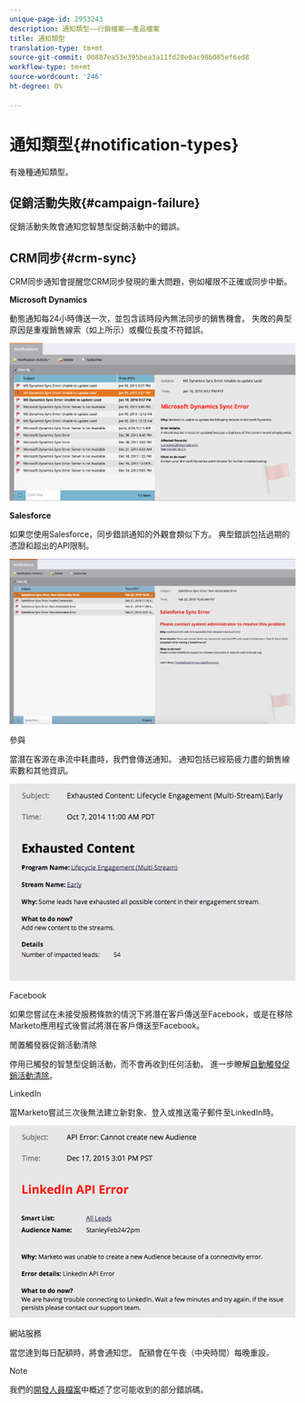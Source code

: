 ```yaml
---
unique-page-id: 2953243
description: 通知類型——行銷檔案——產品檔案
title: 通知類型
translation-type: tm+mt
source-git-commit: 00887ea53e395bea3a11fd28e0ac98b085ef6ed8
workflow-type: tm+mt
source-wordcount: '246'
ht-degree: 0%

---
```



# 通知類型{#notification-types}

有幾種通知類型。

## 促銷活動失敗{#campaign-failure}

促銷活動失敗會通知您智慧型促銷活動中的錯誤。

## CRM同步{#crm-sync}

CRM同步通知會提醒您CRM同步發現的重大問題，例如權限不正確或同步中斷。

**Microsoft Dynamics**

動態通知每24小時傳送一次，並包含該時段內無法同步的銷售機會。 失敗的典型原因是重複銷售線索（如上所示）或欄位長度不符錯誤。

![](assets/image2016-1-20-11-3a19-3a58.png)

**Salesforce**

如果您使用Salesforce，同步錯誤通知的外觀會類似下方。 典型錯誤包括過期的憑證和超出的API限制。

![](assets/salesforcesyncerror.png)

參與

當潛在客源在串流中耗盡時，我們會傳送通知。  通知包括已經筋疲力盡的銷售線索數和其他資訊。

![](assets/image2014-10-14-10-3a57-3a9.png)

Facebook

如果您嘗試在未接受服務條款的情況下將潛在客戶傳送至Facebook，或是在移除Marketo應用程式後嘗試將潛在客戶傳送至Facebook。

閒置觸發器促銷活動清除

停用已觸發的智慧型促銷活動，而不會再收到任何活動。 進一步瞭解[自動觸發促銷活動清除](../../../../product-docs/core-marketo-concepts/smart-campaigns/using-smart-campaigns/automatic-trigger-campaign-cleanup.md)。

LinkedIn

當Marketo嘗試三次後無法建立新對象、登入或推送電子郵件至LinkedIn時。

![](assets/linkedin.png)

網站服務

當您達到每日配額時，將會通知您。 配額會在午夜（中央時間）每晚重設。

>[!NOTE]
>
>我們的[開發人員檔案](http://developers.marketo.com/rest-api/error-codes/#response_level_error_codes)中概述了您可能收到的部分錯誤碼。

